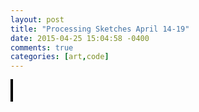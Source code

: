 ```yaml
---
layout: post
title: "Processing Sketches April 14-19"
date: 2015-04-25 15:04:58 -0400
comments: true
categories: [art,code]
---
```

<script type="text/javascript" src="{{ root_url }}/javascripts/processing.min.js"></script>
<script type="text/javascript" src="{{ root_url }}/javascripts/util.js"></script>
<script type="text/javascript" src="{{ root_url }}/javascripts/libs/jquery.min.js"></script>

<!--more-->
<div class="diptych">
    <canvas  class="diptychPanel" status="off" style="border:1px solid #000000;" data-processing-sources="/sketches/airyclick.pde"> </canvas> 
    <canvas  class="diptychPanel" status="off" style="border:1px solid #000000;" data-processing-sources="/sketches/airyautomatic.pde"> </canvas> 
</div>
<div class="diptych">
    <canvas  class="diptychPanel" status="off" style="border:1px solid #000000;" data-processing-sources="/sketches/water.pde"> </canvas> 
    <canvas  class="diptychPanel" status="off" style="border:1px solid #000000;" data-processing-sources="/sketches/stainedglass.pde"> </canvas> 
</div>
